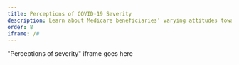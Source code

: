 ```yaml
---
title: Perceptions of COVID-19 Severity
description: Learn about Medicare beneficiaries’ varying attitudes toward COVID-19 and the severity of the pandemic.
order: 8
iframe: /#
---
```


"Perceptions of severity" iframe goes here
